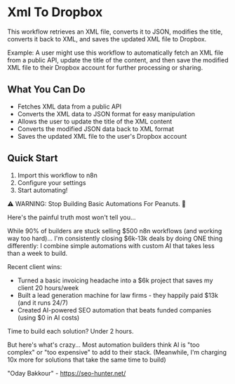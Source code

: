 # Xml To Dropbox

This workflow retrieves an XML file, converts it to JSON, modifies the title, converts it back to XML, and saves the updated XML file to Dropbox.

Example: A user might use this workflow to automatically fetch an XML file from a public API, update the title of the content, and then save the modified XML file to their Dropbox account for further processing or sharing.

## What You Can Do
- Fetches XML data from a public API
- Converts the XML data to JSON format for easy manipulation
- Allows the user to update the title of the XML content
- Converts the modified JSON data back to XML format
- Saves the updated XML file to the user's Dropbox account

## Quick Start
1. Import this workflow to n8n
2. Configure your settings
3. Start automating!

⚠️ WARNING: Stop Building Basic Automations For Peanuts. 🚫

Here's the painful truth most won't tell you...

While 90% of builders are stuck selling $500 n8n workflows (and working way too hard)...
I'm consistently closing $6k-13k deals by doing ONE thing differently:
I combine simple automations with custom AI that takes less than a week to build.

Recent client wins:
* Turned a basic invoicing headache into a $6k project that saves my client 20 hours/week
* Built a lead generation machine for law firms - they happily paid $13k (and it runs 24/7)
* Created AI-powered SEO automation that beats funded companies (using $0 in AI costs)

Time to build each solution? Under 2 hours.

But here's what's crazy...
Most automation builders think AI is "too complex" or "too expensive" to add to their stack.
(Meanwhile, I'm charging 10x more for solutions that take the same time to build)

"Oday Bakkour" - https://seo-hunter.net/

